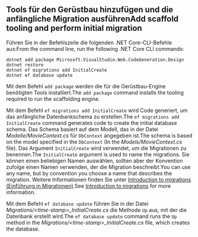 <a name="cli"></a>
## <a name="add-scaffold-tooling-and-perform-initial-migration"></a><span data-ttu-id="e2f37-101">Tools für den Gerüstbau hinzufügen und die anfängliche Migration ausführen</span><span class="sxs-lookup"><span data-stu-id="e2f37-101">Add scaffold tooling and perform initial migration</span></span>

<span data-ttu-id="e2f37-102">Führen Sie in der Befehlszeile die folgenden .NET Core-CLI-Befehle aus:</span><span class="sxs-lookup"><span data-stu-id="e2f37-102">From the command line, run the following .NET Core CLI commands:</span></span>

```console
dotnet add package Microsoft.VisualStudio.Web.CodeGeneration.Design
dotnet restore
dotnet ef migrations add InitialCreate
dotnet ef database update
```

<span data-ttu-id="e2f37-103">Mit dem Befehl `add package` werden die für die Gerüstbau-Engine benötigten Tools installiert.</span><span class="sxs-lookup"><span data-stu-id="e2f37-103">The `add package` command installs the tooling required to run the scaffolding engine.</span></span>

<span data-ttu-id="e2f37-104">Mit dem Befehl `ef migrations add InitialCreate` wird Code generiert, um das anfängliche Datenbankschema zu erstellen.</span><span class="sxs-lookup"><span data-stu-id="e2f37-104">The `ef migrations add InitialCreate` command generates code to create the initial database schema.</span></span> <span data-ttu-id="e2f37-105">Das Schema basiert auf dem Modell, das in der Datei *Modelle/MovieContext.cs* für `DbContext` angegeben ist.</span><span class="sxs-lookup"><span data-stu-id="e2f37-105">The schema is based on the model specified in the `DbContext` (In the *Models/MovieContext.cs* file).</span></span> <span data-ttu-id="e2f37-106">Das Argument `InitialCreate` wird verwendet, um die Migrationen zu benennen.</span><span class="sxs-lookup"><span data-stu-id="e2f37-106">The `InitialCreate` argument is used to name the migrations.</span></span> <span data-ttu-id="e2f37-107">Sie können einen beliebigen Namen auswählen, sollten aber der Konvention zufolge einen Namen verwenden, der die Migration beschreibt.</span><span class="sxs-lookup"><span data-stu-id="e2f37-107">You can use any name, but by convention you choose a name that describes the migration.</span></span> <span data-ttu-id="e2f37-108">Weitere Informationen finden Sie unter [Introduction to migrations (Einführung in Migrationen)](xref:data/ef-mvc/migrations#introduction-to-migrations).</span><span class="sxs-lookup"><span data-stu-id="e2f37-108">See [Introduction to migrations](xref:data/ef-mvc/migrations#introduction-to-migrations) for more information.</span></span>

<span data-ttu-id="e2f37-109">Mit dem Befehl `ef database update` führen Sie in der Datei  *Migrations/\<time-stamp>_InitialCreate.cs* die Methode `Up` aus, mit der die Datenbank erstellt wird.</span><span class="sxs-lookup"><span data-stu-id="e2f37-109">The `ef database update` command runs the `Up` method in the *Migrations/\<time-stamp>_InitialCreate.cs* file, which creates the database.</span></span>
